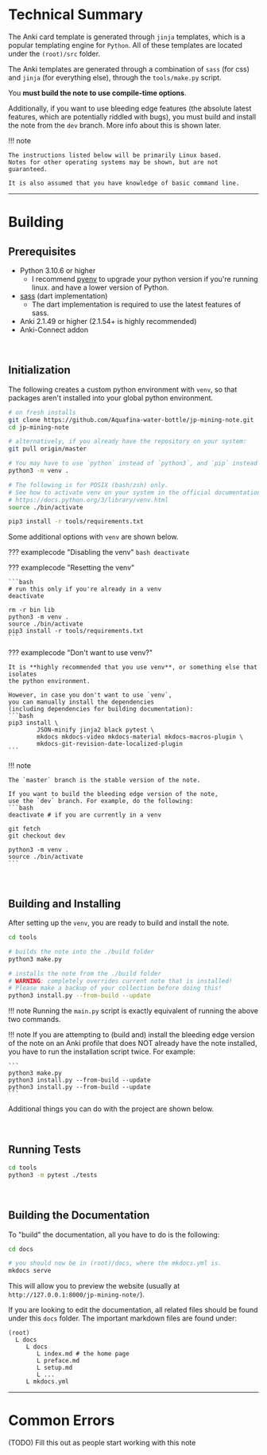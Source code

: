 



# Technical Summary
The Anki card template is generated through `jinja` templates,
which is a popular templating engine for `Python`.
All of these templates are located under the `(root)/src` folder.

The Anki templates are generated through a combination of
`sass` (for css) and `jinja` (for everything else),
through the `tools/make.py` script.

You **must build the note to use compile-time options**.

Additionally, if you want to use bleeding edge features
(the absolute latest features, which are potentially riddled with bugs),
you must build and install the note from the `dev` branch.
More info about this is shown later.


!!! note

    The instructions listed below will be primarily Linux based.
    Notes for other operating systems may be shown, but are not guaranteed.

    It is also assumed that you have knowledge of basic command line.

---


# Building

## Prerequisites
- Python 3.10.6 or higher
    - I recommend [pyenv](https://github.com/pyenv/pyenv) to upgrade your python version
      if you're running linux. and have a lower version of Python.
- [sass](https://sass-lang.com/dart-sass) (dart implementation)
    - The dart implementation is required to use the latest features of sass.
- Anki 2.1.49 or higher (2.1.54+ is highly recommended)
- Anki-Connect addon


<br>

## Initialization

The following creates a custom python environment with `venv`,
so that packages aren't installed into your global python environment.

```bash
# on fresh installs
git clone https://github.com/Aquafina-water-bottle/jp-mining-note.git
cd jp-mining-note

# alternatively, if you already have the repository on your system:
git pull origin/master

# You may have to use `python` instead of `python3`, and `pip` instead of `pip3`.
python3 -m venv .

# The following is for POSIX (bash/zsh) only.
# See how to activate venv on your system in the official documentation:
# https://docs.python.org/3/library/venv.html
source ./bin/activate

pip3 install -r tools/requirements.txt
```

Some additional options with `venv` are shown below.

??? examplecode "Disabling the venv"
    ```bash
    deactivate
    ```

??? examplecode "Resetting the venv"

    ```bash
    # run this only if you're already in a venv
    deactivate

    rm -r bin lib
    python3 -m venv .
    source ./bin/activate
    pip3 install -r tools/requirements.txt
    ```

??? examplecode "Don't want to use venv?"

    It is **highly recommended that you use venv**, or something else that isolates
    the python environment.

    However, in case you don't want to use `venv`,
    you can manually install the dependencies
    (including dependencies for building documentation):
    ```bash
    pip3 install \
            JSON-minify jinja2 black pytest \
            mkdocs mkdocs-video mkdocs-material mkdocs-macros-plugin \
            mkdocs-git-revision-date-localized-plugin
    ```

<!--
# personal setup
pip3 install neovim anki aqt
-->


!!! note

    The `master` branch is the stable version of the note.

    If you want to build the bleeding edge version of the note,
    use the `dev` branch. For example, do the following:
    ```bash
    deactivate # if you are currently in a venv

    git fetch
    git checkout dev

    python3 -m venv .
    source ./bin/activate
    ```

<br>

## Building and Installing

After setting up the `venv`, you are ready to build and install the note.

```bash
cd tools

# builds the note into the ./build folder
python3 make.py

# installs the note from the ./build folder
# WARNING: completely overrides current note that is installed!
# Please make a backup of your collection before doing this!
python3 install.py --from-build --update
```

!!! note
    Running the `main.py` script is exactly equivalent of running the above two commands.


!!! note
    If you are attempting to (build and) install the bleeding edge version of the note
    on an Anki profile that does NOT already have the note installed,
    you have to run the installation script twice.
    For example:

    ```
    python3 make.py
    python3 install.py --from-build --update
    python3 install.py --from-build --update
    ```


Additional things you can do with the project are shown below.

<br>

## Running Tests
```bash
cd tools
python3 -m pytest ./tests
```

<br>

## Building the Documentation

To "build" the documentation, all you have to do is the following:
```bash
cd docs

# you should now be in (root)/docs, where the mkdocs.yml is.
mkdocs serve
```

This will allow you to preview the website (usually at `http://127.0.0.1:8000/jp-mining-note/`).


If you are looking to edit the documentation, all related files should be found
under this `docs` folder.
The important markdown files are found under:
```
(root)
  L docs
     L docs
        L index.md # the home page
        L preface.md
        L setup.md
        L ...
     L mkdocs.yml
```

---


# Common Errors

(TODO) Fill this out as people start working with this note


